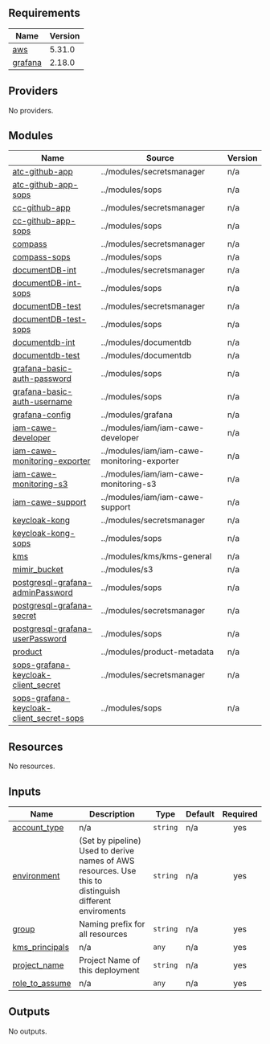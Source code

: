 <!-- BEGIN_TF_DOCS -->
## Requirements

| Name | Version |
|------|---------|
| <a name="requirement_aws"></a> [aws](#requirement\_aws) | 5.31.0 |
| <a name="requirement_grafana"></a> [grafana](#requirement\_grafana) | 2.18.0 |

## Providers

No providers.

## Modules

| Name | Source | Version |
|------|--------|---------|
| <a name="module_atc-github-app"></a> [atc-github-app](#module\_atc-github-app) | ../modules/secretsmanager | n/a |
| <a name="module_atc-github-app-sops"></a> [atc-github-app-sops](#module\_atc-github-app-sops) | ../modules/sops | n/a |
| <a name="module_cc-github-app"></a> [cc-github-app](#module\_cc-github-app) | ../modules/secretsmanager | n/a |
| <a name="module_cc-github-app-sops"></a> [cc-github-app-sops](#module\_cc-github-app-sops) | ../modules/sops | n/a |
| <a name="module_compass"></a> [compass](#module\_compass) | ../modules/secretsmanager | n/a |
| <a name="module_compass-sops"></a> [compass-sops](#module\_compass-sops) | ../modules/sops | n/a |
| <a name="module_documentDB-int"></a> [documentDB-int](#module\_documentDB-int) | ../modules/secretsmanager | n/a |
| <a name="module_documentDB-int-sops"></a> [documentDB-int-sops](#module\_documentDB-int-sops) | ../modules/sops | n/a |
| <a name="module_documentDB-test"></a> [documentDB-test](#module\_documentDB-test) | ../modules/secretsmanager | n/a |
| <a name="module_documentDB-test-sops"></a> [documentDB-test-sops](#module\_documentDB-test-sops) | ../modules/sops | n/a |
| <a name="module_documentdb-int"></a> [documentdb-int](#module\_documentdb-int) | ../modules/documentdb | n/a |
| <a name="module_documentdb-test"></a> [documentdb-test](#module\_documentdb-test) | ../modules/documentdb | n/a |
| <a name="module_grafana-basic-auth-password"></a> [grafana-basic-auth-password](#module\_grafana-basic-auth-password) | ../modules/sops | n/a |
| <a name="module_grafana-basic-auth-username"></a> [grafana-basic-auth-username](#module\_grafana-basic-auth-username) | ../modules/sops | n/a |
| <a name="module_grafana-config"></a> [grafana-config](#module\_grafana-config) | ../modules/grafana | n/a |
| <a name="module_iam-cawe-developer"></a> [iam-cawe-developer](#module\_iam-cawe-developer) | ../modules/iam/iam-cawe-developer | n/a |
| <a name="module_iam-cawe-monitoring-exporter"></a> [iam-cawe-monitoring-exporter](#module\_iam-cawe-monitoring-exporter) | ../modules/iam/iam-cawe-monitoring-exporter | n/a |
| <a name="module_iam-cawe-monitoring-s3"></a> [iam-cawe-monitoring-s3](#module\_iam-cawe-monitoring-s3) | ../modules/iam/iam-cawe-monitoring-s3 | n/a |
| <a name="module_iam-cawe-support"></a> [iam-cawe-support](#module\_iam-cawe-support) | ../modules/iam/iam-cawe-support | n/a |
| <a name="module_keycloak-kong"></a> [keycloak-kong](#module\_keycloak-kong) | ../modules/secretsmanager | n/a |
| <a name="module_keycloak-kong-sops"></a> [keycloak-kong-sops](#module\_keycloak-kong-sops) | ../modules/sops | n/a |
| <a name="module_kms"></a> [kms](#module\_kms) | ../modules/kms/kms-general | n/a |
| <a name="module_mimir_bucket"></a> [mimir\_bucket](#module\_mimir\_bucket) | ../modules/s3 | n/a |
| <a name="module_postgresql-grafana-adminPassword"></a> [postgresql-grafana-adminPassword](#module\_postgresql-grafana-adminPassword) | ../modules/sops | n/a |
| <a name="module_postgresql-grafana-secret"></a> [postgresql-grafana-secret](#module\_postgresql-grafana-secret) | ../modules/secretsmanager | n/a |
| <a name="module_postgresql-grafana-userPassword"></a> [postgresql-grafana-userPassword](#module\_postgresql-grafana-userPassword) | ../modules/sops | n/a |
| <a name="module_product"></a> [product](#module\_product) | ../modules/product-metadata | n/a |
| <a name="module_sops-grafana-keycloak-client_secret"></a> [sops-grafana-keycloak-client\_secret](#module\_sops-grafana-keycloak-client\_secret) | ../modules/secretsmanager | n/a |
| <a name="module_sops-grafana-keycloak-client_secret-sops"></a> [sops-grafana-keycloak-client\_secret-sops](#module\_sops-grafana-keycloak-client\_secret-sops) | ../modules/sops | n/a |

## Resources

No resources.

## Inputs

| Name | Description | Type | Default | Required |
|------|-------------|------|---------|:--------:|
| <a name="input_account_type"></a> [account\_type](#input\_account\_type) | n/a | `string` | n/a | yes |
| <a name="input_environment"></a> [environment](#input\_environment) | (Set by pipeline) Used to derive names of AWS resources. Use this to distinguish different enviroments | `string` | n/a | yes |
| <a name="input_group"></a> [group](#input\_group) | Naming prefix for all resources | `string` | n/a | yes |
| <a name="input_kms_principals"></a> [kms\_principals](#input\_kms\_principals) | n/a | `any` | n/a | yes |
| <a name="input_project_name"></a> [project\_name](#input\_project\_name) | Project Name of this deployment | `string` | n/a | yes |
| <a name="input_role_to_assume"></a> [role\_to\_assume](#input\_role\_to\_assume) | n/a | `any` | n/a | yes |

## Outputs

No outputs.
<!-- END_TF_DOCS -->